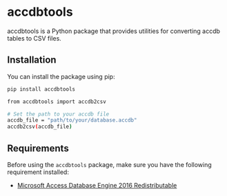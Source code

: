 # accdbtools

accdbtools is a Python package that provides utilities for converting accdb tables to CSV files.

## Installation

You can install the package using pip:

```bash
pip install accdbtools

from accdbtools import accdb2csv

# Set the path to your accdb file
accdb_file = "path/to/your/database.accdb"
accdb2csv(accdb_file)
```
## Requirements

Before using the `accdbtools` package, make sure you have the following requirement installed:

- [Microsoft Access Database Engine 2016 Redistributable](https://www.microsoft.com/en-US/download/details.aspx?id=54920)